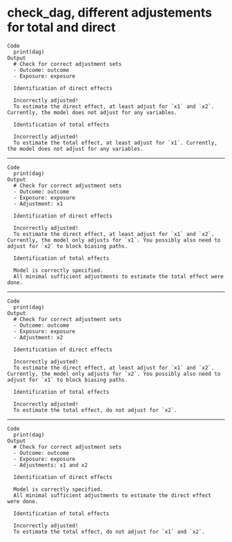 # check_dag, different adjustements for total and direct

    Code
      print(dag)
    Output
      # Check for correct adjustment sets
      - Outcome: outcome
      - Exposure: exposure
      
      Identification of direct effects
      
      Incorrectly adjusted!
      To estimate the direct effect, at least adjust for `x1` and `x2`. Currently, the model does not adjust for any variables.
      
      Identification of total effects
      
      Incorrectly adjusted!
      To estimate the total effect, at least adjust for `x1`. Currently, the model does not adjust for any variables.
      

---

    Code
      print(dag)
    Output
      # Check for correct adjustment sets
      - Outcome: outcome
      - Exposure: exposure
      - Adjustment: x1
      
      Identification of direct effects
      
      Incorrectly adjusted!
      To estimate the direct effect, at least adjust for `x1` and `x2`. Currently, the model only adjusts for `x1`. You possibly also need to adjust for `x2` to block biasing paths.
      
      Identification of total effects
      
      Model is correctly specified.
      All minimal sufficient adjustments to estimate the total effect were done.
      

---

    Code
      print(dag)
    Output
      # Check for correct adjustment sets
      - Outcome: outcome
      - Exposure: exposure
      - Adjustment: x2
      
      Identification of direct effects
      
      Incorrectly adjusted!
      To estimate the direct effect, at least adjust for `x1` and `x2`. Currently, the model only adjusts for `x2`. You possibly also need to adjust for `x1` to block biasing paths.
      
      Identification of total effects
      
      Incorrectly adjusted!
      To estimate the total effect, do not adjust for `x2`.
      

---

    Code
      print(dag)
    Output
      # Check for correct adjustment sets
      - Outcome: outcome
      - Exposure: exposure
      - Adjustments: x1 and x2
      
      Identification of direct effects
      
      Model is correctly specified.
      All minimal sufficient adjustments to estimate the direct effect were done.
      
      Identification of total effects
      
      Incorrectly adjusted!
      To estimate the total effect, do not adjust for `x1` and `x2`.
      

